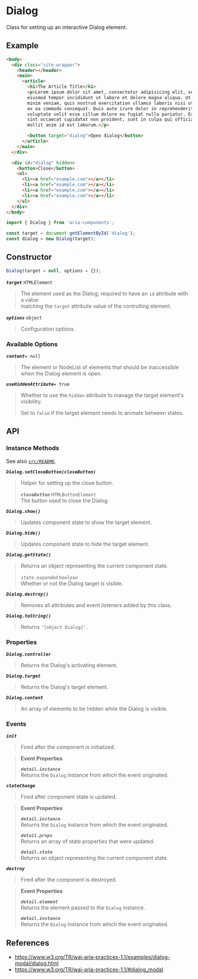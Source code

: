 Dialog
======

Class for setting up an interactive Dialog element.

## Example

```html
<body>
  <div class="site-wrapper">
    <header></header>
    <main>
      <article>
        <h1>The Article Title</h1>
        <p>Lorem ipsum dolor sit amet, consectetur adipisicing elit, sed do
        eiusmod tempor incididunt ut labore et dolore magna aliqua. Ut enim ad
        minim veniam, quis nostrud exercitation ullamco laboris nisi ut aliquip
        ex ea commodo consequat. Duis aute irure dolor in reprehenderit in
        voluptate velit esse cillum dolore eu fugiat nulla pariatur. Excepteur
        sint occaecat cupidatat non proident, sunt in culpa qui officia deserunt
        mollit anim id est laborum.</p>

        <button target="dialog">Open dialog</button>
      </article>
    </main>
  </div>

  <div id="dialog" hidden>
    <button>Close</button>
    <ul>
      <li><a href="example.com"></a></li>
      <li><a href="example.com"></a></li>
      <li><a href="example.com"></a></li>
      <li><a href="example.com"></a></li>
    </ul>
  </div>
</body>
```

```javascript
import { Dialog } from 'aria-components';

const target = document.getElementById('dialog');
const dialog = new Dialog(target);
```

## Constructor

```javascript
Dialog(target = null, options = {});
```

_**`target`**_ `HTMLElement`  
> The element used as the Dialog; required to have an `id` attribute with a value  
> matching the `target` attribute value of the controlling element.

_**`options`**_ `object`  
> Configuration options.

### Available Options

_**`content`**_`= null`  
> The element or NodeList of elements that should be inaccessible when the Dialog element is open.

_**`useHiddenAttribute`**_`= true`  
> Whether to use the `hidden` attribute to manage the target element's visibility.
>
> Set to `false` if the target element needs to animate between states.

## API

### Instance Methods

See also [`src/README`](../).

_**`Dialog.setCloseButton(closeButton)`**_
> Helper for setting up the close button.  
> 
> _**`closeButton`**_ `HTMLButtonElement`  
> The button used to close the Dialog.

_**`Dialog.show()`**_
> Updates component state to show the target element.

_**`Dialog.hide()`**_
> Updates component state to hide the target element.

_**`Dialog.getState()`**_
> Returns an object representing the current component state.
>
> _`state.expanded`_ `boolean`  
> Whether or not the Dialog target is visible.

_**`Dialog.destroy()`**_
> Removes all attributes and event listeners added by this class.

_**`Dialog.toString()`**_  
> Returns `'[object Dialog]'`.

### Properties

_**`Dialog.controller`**_  
> Returns the Dialog's activating element.

_**`Dialog.target`**_  
> Returns the Dialog's target element.

_**`Dialog.content`**_
> An array of elements to be hidden while the Dialog is visible.

### Events

_**`init`**_  
> Fired after the component is initialized.

> **Event Properties**
> 
> _**`detail.instance`**_  
> Returns the `Dialog` instance from which the event originated.  

_**`stateChange`**_  
> Fired after component state is updated.

> **Event Properties**
> 
> _**`detail.instance`**_  
> Returns the `Dialog` instance from which the event originated.  
>
> _**`detail.props`**_  
> Returns an array of state properties that were updated.  
>
> _**`detail.state`**_  
> Returns an object representing the current component state.

_**`destroy`**_  
> Fired after the component is destroyed.

> **Event Properties**
> 
> _**`detail.element`**_  
> Returns the element passed to the `Dialog` instance.  
> 
> _**`detail.instance`**_  
> Returns the `Dialog` instance from which the event originated.  

## References

- https://www.w3.org/TR/wai-aria-practices-1.1/examples/dialog-modal/dialog.html
- https://www.w3.org/TR/wai-aria-practices-1.1/#dialog_modal
